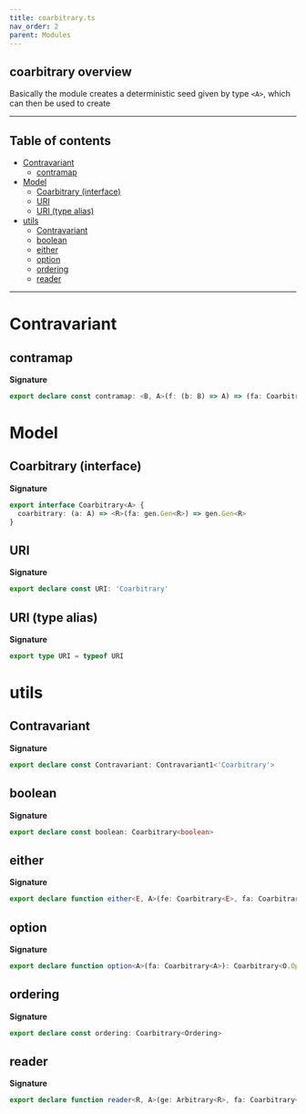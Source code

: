 ```yaml
---
title: coarbitrary.ts
nav_order: 2
parent: Modules
---
```


## coarbitrary overview

Basically the module creates a deterministic seed given by type `<A>`,
which can then be used to create

---

<h2 class="text-delta">Table of contents</h2>

- [Contravariant](#contravariant)
  - [contramap](#contramap)
- [Model](#model)
  - [Coarbitrary (interface)](#coarbitrary-interface)
  - [URI](#uri)
  - [URI (type alias)](#uri-type-alias)
- [utils](#utils)
  - [Contravariant](#contravariant-1)
  - [boolean](#boolean)
  - [either](#either)
  - [option](#option)
  - [ordering](#ordering)
  - [reader](#reader)

---

# Contravariant

## contramap

**Signature**

```ts
export declare const contramap: <B, A>(f: (b: B) => A) => (fa: Coarbitrary<A>) => Coarbitrary<B>
```

# Model

## Coarbitrary (interface)

**Signature**

```ts
export interface Coarbitrary<A> {
  coarbitrary: (a: A) => <R>(fa: gen.Gen<R>) => gen.Gen<R>
}
```

## URI

**Signature**

```ts
export declare const URI: 'Coarbitrary'
```

## URI (type alias)

**Signature**

```ts
export type URI = typeof URI
```

# utils

## Contravariant

**Signature**

```ts
export declare const Contravariant: Contravariant1<'Coarbitrary'>
```

## boolean

**Signature**

```ts
export declare const boolean: Coarbitrary<boolean>
```

## either

**Signature**

```ts
export declare function either<E, A>(fe: Coarbitrary<E>, fa: Coarbitrary<A>): Coarbitrary<E.Either<E, A>>
```

## option

**Signature**

```ts
export declare function option<A>(fa: Coarbitrary<A>): Coarbitrary<O.Option<A>>
```

## ordering

**Signature**

```ts
export declare const ordering: Coarbitrary<Ordering>
```

## reader

**Signature**

```ts
export declare function reader<R, A>(ge: Arbitrary<R>, fa: Coarbitrary<A>): Coarbitrary<Reader<R, A>>
```
